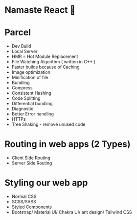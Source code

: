 # Namaste React 🚀

# Parcel

- Dev Build
- Local Server
- HMR = Hot Module Replacement
- File Watching Algorithm ( written in C++ )
- Faster builds because of Caching
- Image optimization
- Minification of file
- Bundling
- Compress
- Consistent Hashing
- Code Splitting
- Differential bundling
- Diagnostic
- Better Error handling
- HTTPs
- Tree Shaking - remove unused code

# Routing in web apps (2 Types)

- Client Side Routing
- Server Side Routing

# Styling our web app

- Normal CSS
- SCSS/SASS
- Styled Components
- Bootstrap/ Material UI/ Chakra UI/ ant design/ Tailwind CSS
